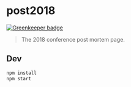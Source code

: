 # post2018

[![Greenkeeper badge](https://badges.greenkeeper.io/conc-at/post2018.conc.at.svg)](https://greenkeeper.io/)

> The 2018 conference post mortem page.

## Dev

```bash
npm install
npm start
```
